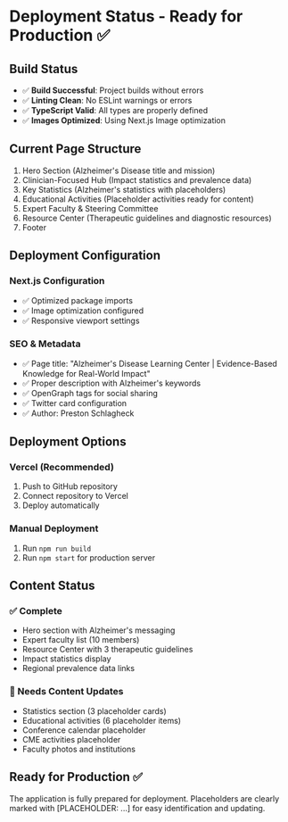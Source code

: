# Deployment Status - Ready for Production ✅

## Build Status
- ✅ **Build Successful**: Project builds without errors
- ✅ **Linting Clean**: No ESLint warnings or errors
- ✅ **TypeScript Valid**: All types are properly defined
- ✅ **Images Optimized**: Using Next.js Image optimization

## Current Page Structure
1. Hero Section (Alzheimer's Disease title and mission)
2. Clinician-Focused Hub (Impact statistics and prevalence data)
3. Key Statistics (Alzheimer's statistics with placeholders)
4. Educational Activities (Placeholder activities ready for content)
5. Expert Faculty & Steering Committee
6. Resource Center (Therapeutic guidelines and diagnostic resources)
7. Footer

## Deployment Configuration

### Next.js Configuration
- ✅ Optimized package imports
- ✅ Image optimization configured
- ✅ Responsive viewport settings

### SEO & Metadata
- ✅ Page title: "Alzheimer's Disease Learning Center | Evidence-Based Knowledge for Real-World Impact"
- ✅ Proper description with Alzheimer's keywords
- ✅ OpenGraph tags for social sharing
- ✅ Twitter card configuration
- ✅ Author: Preston Schlagheck

## Deployment Options

### Vercel (Recommended)
1. Push to GitHub repository
2. Connect repository to Vercel
3. Deploy automatically

### Manual Deployment
1. Run `npm run build`
2. Run `npm start` for production server

## Content Status

### ✅ Complete
- Hero section with Alzheimer's messaging
- Expert faculty list (10 members)
- Resource Center with 3 therapeutic guidelines
- Impact statistics display
- Regional prevalence data links

### 🔄 Needs Content Updates
- Statistics section (3 placeholder cards)
- Educational activities (6 placeholder items)
- Conference calendar placeholder
- CME activities placeholder
- Faculty photos and institutions

## Ready for Production ✅
The application is fully prepared for deployment. Placeholders are clearly marked with [PLACEHOLDER: ...] for easy identification and updating.
